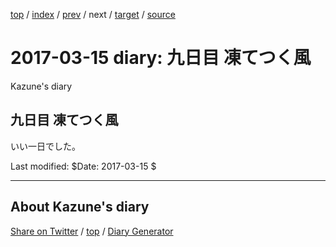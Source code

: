 [top](../index.html) 
 / [index](index.html) 
 / [prev](ig170314.html) 
 / next 
 / [target](https://kazune.github.io/diary/2017/ig170315.html) 
 / [source](https://github.com/kazune/diary/blob/master/2017/ig170315.src.md) 

2017-03-15 diary: 九日目 凍てつく風
=====================================================================================================
Kazune's diary

## 九日目 凍てつく風

いい一日でした。

Last modified: $Date: 2017-03-15 $


----------------------------------------------------------------------------------------------------

## About Kazune's diary

[Share on Twitter](https://twitter.com/intent/tweet?hashtags=igapyon%2Cdiary%2C%E3%81%84%E3%81%8C%E3%81%B4%E3%82%87%E3%82%93&text=%E4%B9%9D%E6%97%A5%E7%9B%AE+%E5%87%8D%E3%81%A6%E3%81%A4%E3%81%8F%E9%A2%A8&url=https%3A%2F%2Fkazune.github.io%2Fdiary%2F2017%2Fig170315.html) / [top](../index.html) / [Diary Generator](https://github.com/igapyon/igapyonv3)

